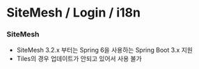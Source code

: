# SiteMesh / Login / i18n

### SiteMesh
- SiteMesh 3.2.x 부터는 Spring 6을 사용하는 Spring Boot 3.x 지원
- Tiles의 경우 업데이트가 안되고 있어서 사용 불가